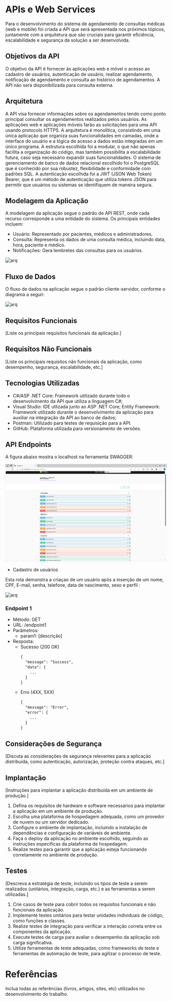 # APIs e Web Services

Para o desenvolvimento do sistema de agendamento de consultas médicas (web e mobile) foi criada a API que será apresentada nos próximos tópicos, juntamente com a arquitetura que são cruciais para garantir eficiência, escalabilidade e segurança da solução a ser desenvolvida.


## Objetivos da API

O objetivo da API é fornecer às aplicações web e móvel o acesso ao cadastro de usuários, autenticação de usuário, realizar agendamento, notificação de agendamento e consulta ao histórico de agendamentos. A API não será disponibilizada para consulta externa.


## Arquitetura

A API visa fornecer informações sobre os agendamentos tendo como ponto principal consultar os agendamentos realizados pelos usuários. As aplicações web e aplicações móveis farão as solicitações para uma API usando protocolo HTTPS. A arquitetura é monolítica, consistindo em uma única aplicação que organiza suas funcionalidades em camadas, onde a interface do usuário e a lógica de acesso a dados estão integradas em um único programa. A estrutura escolhida foi a modular, o que não apenas facilita a organização do código, mas também possibilita a escalabilidade futura, caso seja necessário expandir suas funcionalidades. O sistema de gerenciamento de banco de dados relacional escolhido foi o PostgreSQL que é conhecido por sua robustez, flexibilidade e conformidade com padrões SQL. A autenticação escolhida foi a JWT (JSON Web Token) Bearer, que é um método de autenticação que utiliza tokens JSON para permitir que usuários ou sistemas se identifiquem de maneira segura.


## Modelagem da Aplicação

A modelagem da aplicação segue o padrão de API REST, onde cada recurso corresponde a uma entidade do sistema. Os principais entidades incluem:
- Usuário: Representado por pacientes, médicos e administradores.
- Consulta: Representa os dados de uma consulta médica, incluindo data, hora, paciente e médico.
- Notificações: Gera lembretes das consultas para os usuários.

![arq](https://github.com/ICEI-PUC-Minas-PMV-SI/pmv-si-2024-2-pe6-t2-g07-agendamento-consulta-medica/blob/8004c54f34a4b2363cf38b6d5dfa3e2dcbfc734a/docs/img/Diagrama%20de%20Classe%20-%20Consulta%20F%C3%A1cil.png)

## Fluxo de Dados

O fluxo de dados na aplicação segue o padrão cliente-servidor, conforme o diagrama a seguir:

![arq](https://github.com/ICEI-PUC-Minas-PMV-SI/pmv-si-2024-2-pe6-t2-g07-agendamento-consulta-medica/blob/763279f5990374584b32c9d5c1b20200afbf066e/docs/img/Diagrama%20de%20fluxo%20de%20dados%20-%20Consulta%20F%C3%A1cil.png)

## Requisitos Funcionais

[Liste os principais requisitos funcionais da aplicação.]

## Requisitos Não Funcionais

[Liste os principais requisitos não funcionais da aplicação, como desempenho, segurança, escalabilidade, etc.]

## Tecnologias Utilizadas

- C#/ASP .NET Core: Framework utilizado durante todo o desenvolvimento da API que utiliza a linguagem C#;
- Visual Studio: IDE utlizada junto ao ASP .NET Core;
Entity Framework: Framework utilizado durante o desenvolvimento da aplicação para auxiliar na integração da API ao banco de dados;
- Postman: Utilizado para testes de requisição para a API.
- GitHub: Plataforma utilizada para versionamento de versões.

## API Endpoints

A figura abaixo mostra o localhost na ferramenta SWAGGER:

![arq](https://github.com/ICEI-PUC-Minas-PMV-SI/pmv-si-2024-2-pe6-t2-g07-agendamento-consulta-medica/blob/9f22fc97edd9c10d673d55c09decf7d674df7a38/docs/img/Swagger.PNG)

- Cadastro de usuários

Esta rota demonstra a criaçao de um usuário após a inserção de um nome, CPF, E-mail, senha, telefone, data de nascimento, sexo e perfil :

![arq](https://github.com/ICEI-PUC-Minas-PMV-SI/pmv-si-2024-2-pe6-t2-g07-agendamento-consulta-medica/blob/85c0270fa59a4a344490fbf65757de238060b5fd/docs/img/Criar%20usu%C3%A1rio%20login%20administrador.PNG)



### Endpoint 1
- Método: GET
- URL: /endpoint1
- Parâmetros:
  - param1: [descrição]
- Resposta:
  - Sucesso (200 OK)
    ```
    {
      "message": "Success",
      "data": {
        ...
      }
    }
    ```
  - Erro (4XX, 5XX)
    ```
    {
      "message": "Error",
      "error": {
        ...
      }
    }
    ```


## Considerações de Segurança

[Discuta as considerações de segurança relevantes para a aplicação distribuída, como autenticação, autorização, proteção contra ataques, etc.]

## Implantação

[Instruções para implantar a aplicação distribuída em um ambiente de produção.]

1. Defina os requisitos de hardware e software necessários para implantar a aplicação em um ambiente de produção.
2. Escolha uma plataforma de hospedagem adequada, como um provedor de nuvem ou um servidor dedicado.
3. Configure o ambiente de implantação, incluindo a instalação de dependências e configuração de variáveis de ambiente.
4. Faça o deploy da aplicação no ambiente escolhido, seguindo as instruções específicas da plataforma de hospedagem.
5. Realize testes para garantir que a aplicação esteja funcionando corretamente no ambiente de produção.

## Testes

[Descreva a estratégia de teste, incluindo os tipos de teste a serem realizados (unitários, integração, carga, etc.) e as ferramentas a serem utilizadas.]

1. Crie casos de teste para cobrir todos os requisitos funcionais e não funcionais da aplicação.
2. Implemente testes unitários para testar unidades individuais de código, como funções e classes.
3. Realize testes de integração para verificar a interação correta entre os componentes da aplicação.
4. Execute testes de carga para avaliar o desempenho da aplicação sob carga significativa.
5. Utilize ferramentas de teste adequadas, como frameworks de teste e ferramentas de automação de teste, para agilizar o processo de teste.

# Referências

Inclua todas as referências (livros, artigos, sites, etc) utilizados no desenvolvimento do trabalho.

